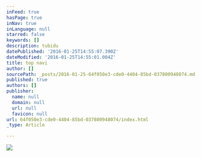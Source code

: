 ```yaml
---
inFeed: true
hasPage: true
inNav: true
inLanguage: null
starred: false
keywords: []
description: tubidu
datePublished: '2016-01-25T14:55:07.390Z'
dateModified: '2016-01-25T14:55:01.004Z'
title: top navi
author: []
sourcePath: _posts/2016-01-25-64f050e3-cde0-4404-85bd-037800948074.md
published: true
authors: []
publisher:
  name: null
  domain: null
  url: null
  favicon: null
url: 64f050e3-cde0-4404-85bd-037800948074/index.html
_type: Article

---
```

![](https://the-grid-user-content.s3-us-west-2.amazonaws.com/bcfd154c-808a-4883-b6e7-58a4a18745a8.jpg)